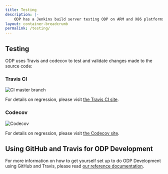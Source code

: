 ```yaml
---
title: Testing
description: |-
    ODP has a Jenkins build server testing ODP on ARM and X86 platforms, and reflecting the different ODP implementations supported by LNG. The build service performs various build, static analysis, cross compile and execution tests summarized below.
layout: container-breadcrumb
permalink: /testing/
---
```

## Testing

ODP uses Travis and codecov to test and validate changes made to the source code:

### Travis CI
![CI master branch](https://travis-ci.org/Linaro/odp.svg?branch=master)

For details on regression, please visit [the Travis CI site](https://travis-ci.org/Linaro/odp).

### Codecov
![Codecov](https://codecov.io/gh/Linaro/odp/branch/master/graph/badge.svg)

For details on regression, please visit [the Codecov site](https://codecov.io/gh/Linaro/odp).

## Using GitHub and Travis for ODP Development

For more information on how to get yourself set up to do ODP Development using GitHub and Travis, please read [our reference documentation](https://github.com/Linaro/odp/wiki/Using-GitHub-and-Travis-for-ODP-Development).
